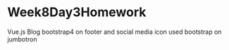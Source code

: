 # Week8Day3Homework
Vue.js Blog
bootstrap4 on footer and social media icon used bootstrap on jumbotron 
